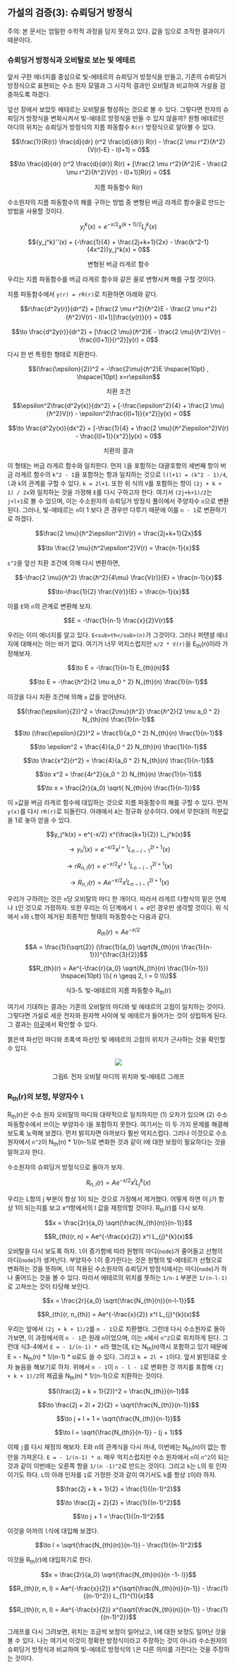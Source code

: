 ## 가설의 검증(3): 슈뢰딩거 방정식

주의: 본 문서는 엄밀한 수학적 과정을 담지 못하고 있다. 값을 임으로 조작한 결과이기 때문이다.

### 슈뢰딩거 방정식과 오비탈로 보는 빛 에테르 

앞서 구한 에너지를 중심으로 빛-에테르의 슈뢰딩거 방정식을 만들고, 기존의 슈뢰딩거 방정식으로 표현되는 수소 원자 모델과 그 시각적 결과인 오비탈과 비교하여 가설을 검증하도록 하겠다.

앞선 장에서 보았듯 에테르는 오비탈을 형성하는 것으로 볼 수 있다. 그렇다면 전자의 슈뢰딩거 방정식을 변화시켜서 빛-에테르 방정식을 만들 수 있지 않을까? 원형 에테르인 마디의 위치는 슈뢰딩거 방정식의 지름 파동함수 `R(r)` 방정식으로 알아볼 수 있다.

$$\frac{1}{R(r)} \frac{d}{dr} (r^2 \frac{d}{dr}) R(r) - \frac{2 \mu r^2}{ℏ^2}(V(r)-E) - l(l+1) = 0$$

$$\to \frac{d}{dr} (r^2 \frac{d}{dr}) R(r) + [\frac{2 \mu r^2}{ℏ^2}E - \frac{2 \mu r^2}{ℏ^2}V(r) - l(l+1)]R(r) = 0$$

<p align="center">지름 파동함수 R(r)</p>

수소원자의 지름 파동함수의 해를 구하는 방법 중 변형된 버금 라게르 함수꼴로 만드는 방법을 사용할 것이다.

$$y_j^k(x) = e^{-x/2} x^{(k+1)/2} L_j^k(x)$$

$${y_j^k}''(x) + (-\frac{1}{4} + \frac{2j+k+1}{2x} - \frac{k^2-1}{4x^2})y_j^k(x) = 0$$

<p align="center">변형된 버금 라게르 함수</p>

우리는 지름 파동함수를 버금 라게르 함수와 같은 꼴로 변형시켜 해를 구할 것이다.

지름 파동함수에서 `y(r) = rR(r)`로 치환하면 아래와 같다.

$$r\frac{d^2y(r)}{dr^2} + [\frac{2 \mu r^2}{ℏ^2}E - \frac{2 \mu r^2}{ℏ^2}V(r) - l(l+1)]\frac{y(r)}{r} = 0$$

$$\to \frac{d^2y(r)}{dr^2} + [\frac{2 \mu}{ℏ^2}E - \frac{2 \mu}{ℏ^2}V(r) - \frac{l(l+1)}{r^2}]y(r) = 0$$

다시 한 번 특정한 형태로 치환한다.

$$(\frac{\epsilon}{2})^2 = -\frac{2\mu}{ℏ^2}E \hspace{10pt} , \hspace{10pt} x=r\epsilon$$

<p align="center">치환 조건</p>

$$\epsilon^2\frac{d^2y(x)}{dx^2} + [-\frac{\epsilon^2}{4} + \frac{2 \mu}{ℏ^2}V(r) - \epsilon^2\frac{l(l+1)}{x^2}]y(x) = 0$$

$$\to \frac{d^2y(x)}{dx^2} + [-\frac{1}{4} + \frac{2 \mu}{ℏ^2\epsilon^2}V(r) - \frac{l(l+1)}{x^2}]y(x) = 0$$

<p align="center">치환의 결과</p>

이 형태는 버금 라게르 함수와 일치한다. 먼저 `l`을 포함하는 대괄호항의 세번째 항이 버금 라게르 함수의 `k^2 - 1`을 포함하는 항과 일치하는 것으로 `l(l+1) = (k^2 - 1)/4`, `l`과 `k`의 관계를 구할 수 있다. `k = 2l+1`. 또한 위 식의 `V`를 포함하는 항이 `(2j + k + 1) / 2x`와 일치하는 것을 가정해 `E`를 다시 구하고자 한다. 여기서 `(2j+k+1)/2`는 `j+l+1`로 볼 수 있으며, 이는 수소원자의 슈뢰딩거 방정식 풀이에서 주양자수 `n`으로 변환된다. 그러나, 빛-에테르는 `n`이 1 보다 큰 경우만 다루기 때문에 이를 `n - 1`로 변환하기로 하겠다.

$$\frac{2 \mu}{ℏ^2\epsilon^2}V(r) = \frac{2j+k+1}{2x}$$

$$\to \frac{2 \mu}{ℏ^2\epsilon^2}V(r) = \frac{n-1}{x}$$

`ɛ^2`을 앞선 치환 조건에 의해 다시 변환하면,

$$-\frac{2 \mu}{ℏ^2} \frac{ℏ^2}{4\mu} \frac{V(r)}{E} = \frac{n-1}{x}$$

$$\to-\frac{1}{2} \frac{V(r)}{E} = \frac{n-1}{x}$$

이를 `E`와 `n`의 관계로 변환해 보자.

$$E = -\frac{1}{n-1} \frac{x}{2}V(r)$$

우리는 이미 에너지를 알고 있다. `E<sub>th</sub>(n)`가 그것이다. 그러나 퍼텐셜 에너지에 대해서는 아는 바가 없다. 여기가 너무 억지스럽지만 `x/2 * V(r)`을 E<sub>th</sub>(n)이라 가정해보자.

$$\to E = -\frac{1}{n-1} E_{th}(n)$$

$$\to E = -\frac{ℏ^2}{2 \mu a_0 ^ 2} N_{th}(n) \frac{1}{n-1}$$

이것을 다시 치환 조건에 의해 `x` 값을 얻어낸다.

$$(\frac{\epsilon}{2})^2 = \frac{2\mu}{ℏ^2} \frac{ℏ^2}{2 \mu a_0 ^ 2} N_{th}(n) \frac{1}{n-1}$$

$$\to (\frac{\epsilon}{2})^2 = \frac{1}{a_0 ^ 2} N_{th}(n) \frac{1}{n-1}$$

$$\to \epsilon^2 = \frac{4}{a_0 ^ 2} N_{th}(n) \frac{1}{n-1}$$

$$\to \frac{x^2}{r^2} = \frac{4}{a_0 ^ 2} N_{th}(n) \frac{1}{n-1}$$

$$\to x^2 = \frac{4r^2}{a_0 ^ 2} N_{th}(n) \frac{1}{n-1}$$

$$\to x = \frac{2r}{a_0} \sqrt{ N_{th}(n) \frac{1}{n-1}}$$

이 `x`값을 버금 라게르 함수에 대입하는 것으로 지름 파동함수의 해를 구할 수 있다. 먼저 `y(x)`를 다시 `rR(r)`로 되돌린다. 아래에서 `A`는 정규화 상수이다. 0에서 무한대의 적분값을 1로 놓아 얻을 수 있다.

$$y_j^k(x) = e^{-x/2} x^{\frac{k+1}{2}} L_j^k(x)$$

$$\to y_n^l(x) = e^{-x/2} x^{l+1} L_{n-l-1}^{2l+1}(x)$$

$$\to rR_{n,l}(r) = e^{-x/2} x^{l+1} L_{n-l-1}^{2l+1}(x)$$

$$\to R_{n,l}(r) = Ae^{-x/2} x^l L_{n-l-1}^{2l+1}(x)$$

우리가 구하려는 것은 `n`당 오비탈의 마디 한 개이다. 따라서 라게르 다항식의 밑은 언제나 `1`인 것으로 가정하자. 또한 우리는 이 단계에서 `l = 0`인 경우만 생각할 것이다. 위 식에서 `x`와 `L`항이 제거된 최종적인 형태의 파동함수는 다음과 같다.

$$R_{th}(r) = Ae^{-x/2}$$

$$A = \frac{1}{\sqrt{2}} (\frac{1}{a_0} \sqrt{N_{th}(n) \frac{1}{n-1}})^{\frac{3}{2}}$$

$$R_{th}(r) = Ae^{-\frac{r}{a_0} \sqrt{N_{th}(n) \frac{1}{n-1}}} \hspace{10pt} \\\{ n \geqq 2, l = 0 \\\}$$

<p align="center">식3-5. 빛-에테르의 지름 파동함수 R<sub>th</sub>(r)</p>

여기서 기대하는 결과는 기존의 오비탈의 마디와 빛 에테르의 고점이 일치하는 것이다. 그렇다면 가설로 세운 전자와 원자핵 사이에 빛 에테르가 들어가는 것이 성립하게 된다. 그 결과는 [이곳](https://www.desmos.com/calculator/cc4twb23eb)에서 확인할 수 있다.

붉은색 파선인 마디와 초록색 파선인 빛 에테르의 고점의 위치가 근사하는 것을 확인할 수 있다.

<p align="center">
 <img src="./images/pic6.png">
</p>

<p align="center">그림6. 전자 오비탈 마디의 위치와 빛-에테르 그래프</p>

### R<sub>th</sub>(r)의 보정, 부양자수 `l`

R<sub>th</sub>(r)은 수소 원자 오비탈의 마디와 대략적으로 일치하지만 (1) 오차가 있으며 (2) 수소 파동함수에서 쓰이는 부양자수 l을 포함하지 못한다. 여기서는 이 두 가지 문제를 해결해 보도록 노력해 보겠다. 먼저 밝히자면 아까보다 훨씬 억지스럽다. 그러나 이것으로 수소 원자에서 `n^2`이 N<sub>th</sub>(n) * 1/(n-1)로 변화한 것과 같이 l에 대한 보정이 필요하다는 것을 말하고자 한다.

수소원자의 슈뢰딩거 방정식으로 돌아가 보자.

$$R_{n,l}(r) = Ae^{-x/2} x^l L_{j}^{k}(x)$$

우리는 L항의 j 부분이 항상 1이 되는 것으로 가정해서 제거했다. 어떻게 하면 이 j가 항상 1이 되는지를 보고 x^l항에서의 l 값을 재정의할 것이다. R<sub>th</sub>(r)를 다시 보자.

$$x = \frac{2r}{a_0} \sqrt{\frac{N_{th}(n)}{n-1}}$$

$$R_{th}(r, n) = Ae^{-\frac{x}{2}} x^l L_{j}^{k}(x)$$

오비탈을 다시 보도록 하자. `l`이 증가함에 따라 원형의 마디(`node`)가 줄어들고 선형의 마디(`node`)가 생겨난다. 부양자수 `l`이 증가한다는 것은 원형의 빛-에테르가 선형으로 변화하는 것을 뜻하며, `l`이 적용된 수소원자의 슈뢰딩거 방정식에서는 마디(`node`)가 하나 줄어드는 것을 볼 수 있다. 따라서 에테르의 위치를 뜻하는 `1/n-1` 부분은 `1/(n-l-1)`로 고쳐쓰는 것이 타당해 보인다.

$$x = \frac{2r}{a_0} \sqrt{\frac{N_{th}(n)}{n-l-1}}$$

$$R_{th}(r, n_{th}) = Ae^{-\frac{x}{2}} x^l L_{j}^{k}(x)$$

우리는 앞에서 `(2j + k + 1)/2`를 `n - 1`으로 치환했다. 그런데 다시 수소원자로 돌아가보면, 이 과정에서의 `n - 1`은 원래 `n`이었으며, 이는 `x`에서 `n^2`으로 위치하게 된다. 그런데 식3-4에서 `E = - 1/(n-1) * ɑ`라 했는데, `E`는 N<sub>th</sub>(n)역시 포함하고 있기 때문에 E = - N<sub>th</sub>(n) * 1/(n-1) * ɑ로도 쓸 수 있다. 그리고 `k = 2l + 1`이다. 앞서 밝힌대로 숫자 놀음을 해보기로 하자. 위에서 `n - 1`이 `n - l - 1`로 변화한 것 까지를 포함해 `(2j + k + 1)/2`의 제곱을 N<sub>th</sub>(n) * 1/(n-1)으로 치환하는 것이다.

$$(\frac{2j + k + 1}{2})^2 = \frac{N_{th}}{n-1}$$

$$\to \frac{2j + 2l + 2}{2} = \sqrt{\frac{N_{th}}{n-1}}$$

$$\to j + l + 1 = \sqrt{\frac{N_{th}}{n-1}}$$

$$\to l = \sqrt{\frac{N_{th}}{n-1}} - (j + 1)$$

이제 `j`를 다시 재정의 해보자. E와 n의 관계식을 다시 꺼내, 이번에는 N<sub>th</sub>(n)이 없는 항만을 가져온다. `E = - 1/(n-1) * ɑ`. 매우 억지스럽지만 수소 원자에서 `n`이 `n^2`이 되는 것과 같이 이번에는 오른쪽 항을 `1/(n -1)^2`로 만드는 것이다. 그리고 `k`는 `L`의 윗 인자이기도 하다. `L`의 아래 인자를 `1`로 가정한 것과 같이 여기서도 `k`를 항상 `1`이라 하자.

$$\frac{2j + k + 1}{2} = \frac{1}{(n-1)^2}$$

$$\to \frac{2j + 2}{2} = \frac{1}{(n-1)^2}$$

$$\to j + 1 = \frac{1}{(n-1)^2}$$

이것을 아까의 `l`식에 대입해 보겠다.

$$\to l = \sqrt{\frac{N_{th}(n)}{n-1}} - \frac{1}{(n-1)^2}$$

이것을 R<sub>th</sub>(r)에 대입하기로 한다.

$$x = \frac{2r}{a_0} \sqrt{\frac{N_{th}(n)}{n -1- l}}$$

$$R_{th}(r, n, l) = Ae^{-\frac{x}{2}} x^{\sqrt{\frac{N_{th}(n)}{n-1}} - \frac{1}{(n-1)^2}} L_{1}^{1}(x)$$

$$R_{th}(r, n, l) = Ae^{-\frac{x}{2}} x^{\sqrt{\frac{N_{th}(n)}{n-1}} - \frac{1}{(n-1)^2}}$$

그래프를 다시 그려보면, 위치는 조금씩 보정이 일어났고, `l`에 대한 보정도 일어난 것을 볼 수 있다. 나는 여기서 이것이 정확한 방정식이라고 주장하는 것이 아니라 수소원자의 슈뢰딩거 방정식과 비교하여 빛-에테르 방정식의 `l`은 다른 의미를 가진다는 것을 주장하는 것이다.

